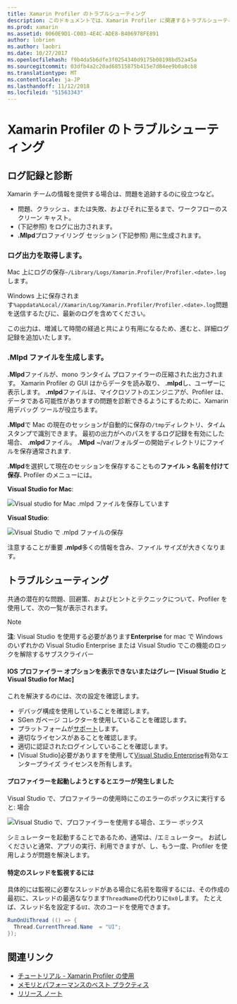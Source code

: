 ```yaml
---
title: Xamarin Profiler のトラブルシューティング
description: このドキュメントでは、Xamarin Profiler に関連するトラブルシューティングの情報を提供します。 これには、ログ記録と診断、IDE、およびその他のトピックに関連する問題について説明します。
ms.prod: xamarin
ms.assetid: 0060E9D1-C003-4E4C-ADE8-B406978FE891
author: lobrien
ms.author: laobri
ms.date: 10/27/2017
ms.openlocfilehash: f9b4da5b6dfe3f0254340d9175b08198bd52a45a
ms.sourcegitcommit: 03dfb4a2c20ad68515875b415e7d84ee9b0a8cb8
ms.translationtype: MT
ms.contentlocale: ja-JP
ms.lasthandoff: 11/12/2018
ms.locfileid: "51563343"
---
```

# <a name="xamarin-profiler-troubleshooting"></a>Xamarin Profiler のトラブルシューティング

## <a name="logging-and-diagnostics"></a>ログ記録と診断

Xamarin チームの情報を提供する場合は、問題を追跡するのに役立つなど。

- 問題、クラッシュ、または失敗、およびそれに至るまで、ワークフローのスクリーン キャスト。
- (下記参照) をログに出力されます。
- **.Mlpd**プロファイリング セッション (下記参照) 用に生成されます。

### <a name="getting-log-outputs"></a>ログ出力を取得します。

Mac 上にログの保存`~/Library/Logs/Xamarin.Profiler/Profiler.<date>.log`します。

Windows 上に保存されます`%appdata%Local//Xamarin/Log/Xamarin.Profiler/Profiler.<date>.log`問題を送信するたびに、最新のログを含めてください。

この出力は、増減して時間の経過と共により有用になるため、進むと、詳細ログ記録を追加いたします。

<a name="gen_mlpd" />

### <a name="generating-mlpd-files"></a>.Mlpd ファイルを生成します。

**.Mlpd**ファイルが、mono ランタイム プロファイラーの圧縮された出力されます。 Xamarin Profiler の GUI はからデータを読み取り、 **.mlpd**し、ユーザーに表示します。 **.mlpd**ファイルは、マイクロソフトのエンジニアが、Profiler は、データである可能性がありますの問題を診断できるようにするために、Xamarin 用デバッグ ツールが役立ちます。

**.Mlpd**で Mac の現在のセッションが自動的に保存の`/tmp`ディレクトリ、タイムスタンプで識別できます。 最初の出力がへのパスをするログ記録を有効にした場合、 **.mlpd**ファイル。 **.Mlpd** ~/var/フォルダーの開始ディレクトリにファイルを保存通常されます.

**.Mlpd**を選択して現在のセッションを保存することもの**ファイル > 名前を付けて保存.** Profiler のメニューには。

**Visual Studio for Mac**:

![](troubleshooting-images/image17.png "Visual studio for Mac .mlpd ファイルを保存しています")

**Visual Studio**:

![](troubleshooting-images/image17-vs.png "Visual Studio で .mlpd ファイルの保存")

注意することが重要 **.mlpd**多くの情報を含み、ファイル サイズが大きくなります。

## <a name="troubleshooting"></a>トラブルシューティング

共通の潜在的な問題、回避策、およびヒントとテクニックについて、Profiler を使用して、次の一覧が表示されます。

> [!NOTE]
> **注**: Visual Studio を使用する必要があります**Enterprise** for mac で Windows のいずれかの Visual Studio Enterprise または Visual Studio でこの機能のロックを解除するサブスクライバー

#### <a name="i-cant-see-the-ios-profiler-option-or-it-is-greyed-out-visual-studio-and-visual-studio-for-mac"></a>IOS プロファイラー オプションを表示できないまたはグレー [Visual Studio と Visual Studio for Mac]

これを解決するのには、次の設定を確認します。

- デバッグ構成を使用していることを確認します。
- SGen ガベージ コレクターを使用していることを確認します。
- プラットフォームが[サポート](~/tools/profiler/index.md#Profiler_Support)します。
- 適切なライセンスがあることを確認します。
- 適切に認証されたログインしていることを確認します。
- [Visual Studio]必要がありますを使用して[Visual Studio Enterprise](https://visualstudio.microsoft.com/vs/enterprise/)有効なエンタープライズ ライセンスを所有します。

#### <a name="i-get-an-error-when-i-try-to-launch-the-profiler"></a>プロファイラーを起動しようとするとエラーが発生しました

Visual Studio で、プロファイラーの使用時にこのエラーのボックスに実行すると: 場合

![](troubleshooting-images/error.png "Visual Studio で、プロファイラーを使用する場合、エラー ボックス")

シミュレーターを起動することであるため、通常は、/エミュレーター。 お試しくださいと通常、アプリの実行、利用できますが、し、もう一度、Profiler を使用しようが問題を解決します。

#### <a name="to-watch-a-specific-thread"></a>特定のスレッドを監視するには

具体的には監視に必要なスレッドがある場合に名前を取得するには、その作成の最初に、スレッドの最適ななります`ThreadName`の代わりに`0x0`します。 たとえば、スレッド名を設定する`UI`、次のコードを使用できます。

```csharp
RunOnUiThread (() => {
  Thread.CurrentThread.Name  = "UI";
});
```

## <a name="related-links"></a>関連リンク

- [チュートリアル - Xamarin Profiler の使用](~/tools/profiler/index.md)
- [メモリとパフォーマンスのベスト プラクティス](~/cross-platform/deploy-test/memory-perf-best-practices.md)
- [リリース ノート](https://developer.xamarin.com/releases/profiler/preview/)
